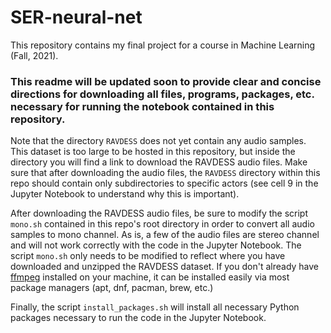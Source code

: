 # SER-neural-net

This repository contains my final project for a course in Machine Learning (Fall, 2021). 

### This readme will be updated soon to provide clear and concise directions for downloading all files, programs, packages, etc. necessary for running the notebook contained in this repository.

Note that the directory `RAVDESS` does not yet contain any audio samples. This dataset is too large to be hosted in this repository,
but inside the directory you will find a link to download the RAVDESS audio files. Make sure that after downloading the audio files, the `RAVDESS` directory 
within this repo should contain only subdirectories to specific actors (see cell 9 in the Jupyter Notebook to understand why this is important). 

After downloading the RAVDESS audio files, be sure to modify the script `mono.sh` contained in this repo's root directory in order to convert all audio samples
to mono channel.  As is, a few of the audio files are stereo channel and will not work correctly with the code in the Jupyter Notebook. The script `mono.sh` only needs to be modified to reflect where you have downloaded and unzipped the RAVDESS dataset. If you don't already have [ffmpeg](https://ffmpeg.org/) installed on your machine, it can be installed easily via most package managers (apt, dnf, pacman, brew, etc.)

Finally, the script `install_packages.sh` will install all necessary Python packages necessary to run the code in the Jupyter Notebook.  
